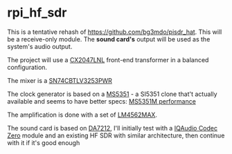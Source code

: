 # rpi_hf_sdr
This is a tentative rehash of https://github.com/bg3mdo/pisdr_hat.
This will be a receive-only module.
The **sound card's** output will be used as the system's audio output.

The project will use a [CX2047LNL](https://productfinder.pulseelectronics.com/api/open/part-attachments/datasheet/CX2047LNL) front-end transformer in a balanced configuration.

The mixer is a [SN74CBTLV3253PWR](https://www.ti.com/lit/ds/symlink/sn74cbtlv3253.pdf)

The clock generator is based on a [MS5351](https://qrp-labs.com/images/synth/ms5351m.pdf) - a SI5351 clone that't actually available and seems to have better specs: [MS5351M performance](https://qrp-labs.com/synth/ms5351m.html)

The amplification is done with a set of [LM4562MAX](https://www.ti.com/lit/ds/symlink/lm4562.pdf).

The sound card is based on [DA7212](https://www.renesas.com/kr/en/document/dst/da7212-datasheet), I'll initially test with a [IQAudio Codec Zero](https://www.sparkfun.com/products/17740) module and an existing HF SDR with similar architecture, then continue with it if it's good enough

